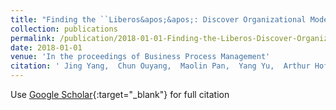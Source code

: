 ```yaml
---
title: "Finding the ``Liberos&apos;&apos;: Discover Organizational Models with Overlaps"
collection: publications
permalink: /publication/2018-01-01-Finding-the-Liberos-Discover-Organizational-Models-with-Overlaps
date: 2018-01-01
venue: 'In the proceedings of Business Process Management'
citation: ' Jing Yang,  Chun Ouyang,  Maolin Pan,  Yang Yu,  Arthur Hofstede, &quot;Finding the ``Liberos&amp;apos;&amp;apos;: Discover Organizational Models with Overlaps.&quot; In the proceedings of Business Process Management, 2018.'
---
```

Use [Google Scholar](https://scholar.google.com/scholar?q=Finding+the+``Liberos&#x27;&#x27;:+Discover+Organizational+Models+with+Overlaps){:target="_blank"} for full citation